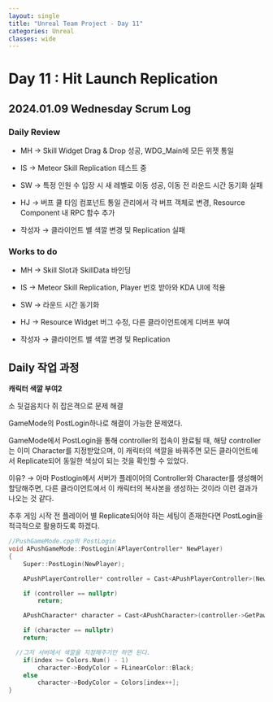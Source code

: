 ```yaml
---
layout: single
title: "Unreal Team Project - Day 11"
categories: Unreal
classes: wide
---
```


# Day 11 : Hit Launch Replication

## 2024.01.09 Wednesday Scrum Log

### Daily Review

- MH → Skill Widget Drag & Drop 성공, WDG_Main에 모든 위젯 통일

- IS → Meteor Skill Replication 테스트 중

- SW → 특정 인원 수 입장 시 새 레벨로 이동 성공, 이동 전 라운드 시간 동기화 실패

- HJ → 버프 쿨 타임 컴포넌트 통일 관리에서 각 버프 객체로 변경, Resource Component 내 RPC 함수 추가

- 작성자 → 클라이언트 별 색깔 변경 및 Replication 실패


### Works to do

- MH → Skill Slot과 SkillData 바인딩

- IS → Meteor Skill Replication, Player 번호 받아와 KDA UI에 적용

- SW → 라운드 시간 동기화

- HJ → Resource Widget 버그 수정, 다른 클라이언트에게 디버프 부여

- 작성자 → 클라이언트 별 색깔 변경 및 Replication


## Daily 작업 과정

**캐릭터 색깔 부여2**

소 뒷걸음치다 쥐 잡은격으로 문제 해결

GameMode의 PostLogin하나로 해결이 가능한 문제였다.

GameMode에서 PostLogin을 통해 controller의 접속이 완료될 때, 해당 controller는 이미 Character를 지정받았으며, 이 캐릭터의 색깔을 바꿔주면 모든 클라이언트에서 Replicate되어 동일한 색상이 되는 것을 확인할 수 있었다.

이유? → 아마 Postlogin에서 서버가 플레이어의 Controller와 Character를 생성해어 할당해주면, 다른 클라이언트에서 이 캐릭터의 복사본을 생성하는 것이라 이런 결과가 나오는 것 같다.

추후 게임 시작 전 플레이어 별 Replicate되어야 하는 세팅이 존재한다면 PostLogin을 적극적으로 활용하도록 하겠다.

```cpp
//PushGameMode.cpp의 PostLogin
void APushGameMode::PostLogin(APlayerController* NewPlayer)
{
	Super::PostLogin(NewPlayer);

	APushPlayerController* controller = Cast<APushPlayerController>(NewPlayer);

	if (controller == nullptr)
		return;

	APushCharacter* character = Cast<APushCharacter>(controller->GetPawn());

	if (character == nullptr)
    return;

  //그저 서버에서 색깔을 지정해주기만 하면 된다.
	if(index >= Colors.Num() - 1)
		character->BodyColor = FLinearColor::Black;
	else
		character->BodyColor = Colors[index++];
}
```
